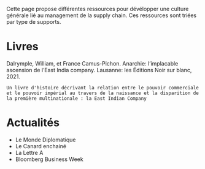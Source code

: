 Cette page propose différentes ressources pour dévélopper une culture générale lié au management de la supply chain. 
Ces ressources sont triées par type de supports.

# Livres

Dalrymple, William, et France Camus-Pichon. Anarchie: l’implacable ascension de l’East India company. Lausanne: les Éditions Noir sur blanc, 2021.

``` Un livre d'histoire décrivant la relation entre le pouvoir commerciale et le pouvoir impérial au travers de la naissance et la disparition de la première multinationale : la East Indian Company ```

# Actualités

- Le Monde Diplomatique
- Le Canard enchainé
- La Lettre A
- Bloomberg Business Week
